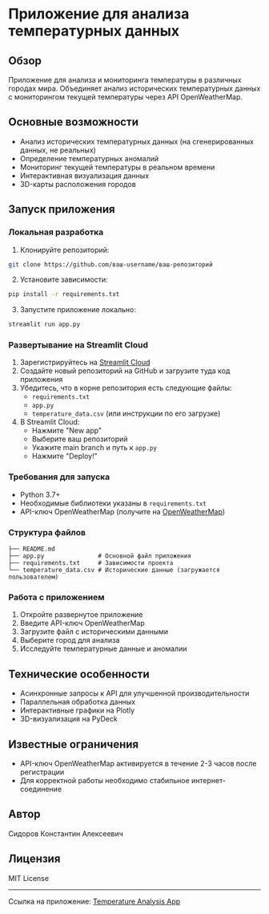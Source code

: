 # Приложение для анализа температурных данных

## Обзор
Приложение для анализа и мониторинга температуры в различных городах мира. Объединяет анализ исторических температурных данных с мониторингом текущей температуры через API OpenWeatherMap.

## Основные возможности
- Анализ исторических температурных данных (на сгенерированных данных, не реальных)
- Определение температурных аномалий
- Мониторинг текущей температуры в реальном времени
- Интерактивная визуализация данных
- 3D-карты расположения городов

## Запуск приложения

### Локальная разработка
1. Клонируйте репозиторий:
```bash
git clone https://github.com/ваш-username/ваш-репозиторий
```

2. Установите зависимости:
```bash
pip install -r requirements.txt
```

3. Запустите приложение локально:
```bash
streamlit run app.py
```

### Развертывание на Streamlit Cloud
1. Зарегистрируйтесь на [Streamlit Cloud](https://streamlit.io/cloud)
2. Создайте новый репозиторий на GitHub и загрузите туда код приложения
3. Убедитесь, что в корне репозитория есть следующие файлы:
   - `requirements.txt`
   - `app.py`
   - `temperature_data.csv` (или инструкции по его загрузке)
4. В Streamlit Cloud:
   - Нажмите "New app"
   - Выберите ваш репозиторий
   - Укажите main branch и путь к `app.py`
   - Нажмите "Deploy!"

### Требования для запуска
- Python 3.7+
- Необходимые библиотеки указаны в `requirements.txt`
- API-ключ OpenWeatherMap (получите на [OpenWeatherMap](https://openweathermap.org/api))

### Структура файлов
```
├── README.md
├── app.py               # Основной файл приложения
├── requirements.txt     # Зависимости проекта
└── temperature_data.csv # Исторические данные (загружается пользователем)
```

### Работа с приложением
1. Откройте развернутое приложение
2. Введите API-ключ OpenWeatherMap
3. Загрузите файл с историческими данными
4. Выберите город для анализа
5. Исследуйте температурные данные и аномалии

## Технические особенности
- Асинхронные запросы к API для улучшенной производительности
- Параллельная обработка данных
- Интерактивные графики на Plotly
- 3D-визуализация на PyDeck

## Известные ограничения
- API-ключ OpenWeatherMap активируется в течение 2-3 часов после регистрации
- Для корректной работы необходимо стабильное интернет-соединение

## Автор
Сидоров Константин Алексеевич

## Лицензия
MIT License

---
Ссылка на приложение: [Temperature Analysis App](ваша-ссылка-на-streamlit-cloud)
